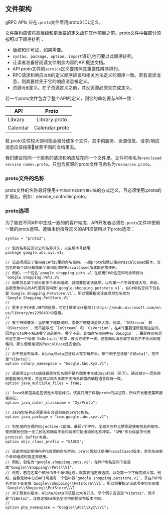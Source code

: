 ## 文件架构
  gRPC APIs 应在`.proto`文件里用proto3 IDL定义。

  文件架构应该将高层级和更重要的定义放在其他项目之前。proto文件中每部分须按照以下顺序排列：
  * 版权和许可证，如果需要。
  * `syntax`、`package`、`option`、`import`语句,他们要以此顺序排列。
  * 让读者准备好阅读文件剩余内容的API概述文档。
  * API proto文件的`service`定义要按照其重要性降序排列。
  * RPC请求和响应`消息`的定义顺序应该和相关方法定义的顺序一致。若有请求消息，则其要优先于它的响应消息被定义。
  * 资源`消息`定义。在子资源定义之前，其父资源必须先完成定义。

  若一个proto文件包含了整个API的定义，则它的命名要与API一致：
  
|   API    |     Proto     |
|----------|:-------------:|
| Library  | Library.proto |
| Calendar | Calendar.proto|

  若.proto文件较大则可能会被分成多个文件。其中的服务、资源信息、请求/响应消息应该按需放至不同的文档里去。

  我们建议将同一个服务的请求和响应放在同一个文件里。文件可命名为`<enclosed service name>.proto`。只包含资源的proto文件可命名为`resources.proto`。

### proto文件的名称
  proto文件的名称最好使用`小写单词下划线互相分隔`的方式定义，且必须使用.proto的扩展名。例如：service_controller.proto。

### proto选项
  为了能在不同API中生成一致的的客户端库，API开发者必须在`.proto`文件中使用一致的proto选项。遵循本份指导定义的API须使用以下proto选项：
```
syntax = "proto3";

// 包的名称应该以公司名称开头，以主版本号结尾
package google.abc.xyz.v1;

// 该选项规定了使用在C#代码里的命名空间。一般proto包默认使用PascalCased版本，当包名的每个部分都由单个单词组成时PascalCased版本能正常使用。
// 例如，一个包名`google.shopping.pets.v1`在使用C#命名空间时会转换为`Google.Shopping.Pets.V1`
// 如果包名某个部分由多个单词组成，就需要指定该选项，以免第一个字母变成大写。例如，谷歌宠物中心的API若有包叫做`google.shopping.petstore.v1`，在C#命名空间下包名是`Google.Shopping.Petstore.V1`。所以需要指定该选项将包名改为`Google.Shopping.PetStore.V1`
//
// 更多关于C#或.NET的信息，可在[框架设计指南](https://msdn.microsoft.com/en-us/library/ms229043)中查看。
//
// 有个特殊情况：当使用了缩略词时，需要将缩略词全部大写。例如，`IOStream` 和 `OSVersion`, 而不能写成 `IoStream` 和 `OsVersion`。在API里要谨慎使用这些词，因为proto并不知道哪个词是缩写、哪个不是。比如命名空间中有`OSLogin` ，要是在同名信息里生成一个叫做`OsDetails`的类，就会导致不一致。若能确保消息或字段名中不会出现缩略词，那么使用常规的PascalCase是安全的。
// 
// 对于预发布版本，Alpha/Beta应该以大写字母开头，举个例子应该是"V1Beta1"，而不是"V1beta1"。
option csharp_namespace = "Google.Abc.Xyz.V1";

// 该选项让proto编译器能在包名而不是外部类中生成Java代码（见下）。通过减少一层名称嵌套能简化开发，并且可以和大多数不支持外部类的编程语言保持一致。
option java_multiple_files = true;

// Java外部包类名应该是大写驼峰式。该类只用于保存proto的描述符，所以开发者无需直接使用它。
option java_outer_classname = "XyzProto";

// Java包名称必须是带有合适前缀的proto包名。
option java_package = "com.google.abc.xyz.v1";

// 包生成的合理的Objective-C前缀。最短3个字符、全部大写并且惯例是使用包名的缩写。使用简短但独一无二的名称确保不会和将来可能出现的名称冲突。'GPB'作为保留字代表protocol buffer本身。
option objc_class_prefix = "GABCX";

// 该选项指定使用PHP代码里的命名空间。proto包默认使用PascalCased版本，若包名由单个单词组成时能正常使用。
// 例如，包名为"google.shopping.pets.v1"，在PHP命名空间下会变成"Google\\Shopping\\Pets\\V1"。
// 然而，若包名某个部分由多个单词组成，就需要指定该选项，以免第一个字母变成大写。例如，谷歌宠物中心的API可能有一个包叫做`google.shopping.petstore.v1`，其在PHP命名空间下会变成`Google\\Shopping\\Petstore\\V1`。所以需要指定该选项使包名变成`Google\\Shopping\\PetStore\\V1`
// 对于预发布版本，Alpha/Beta不该是以大写开头，举个例子应该是"V1beta1"，而不是"V1Beta1"。注意这和C#命名空间中的预发布版本不同。
//
option php_namespace = "Google\\Abc\\Xyz\\V1";
```
